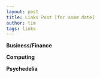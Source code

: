 ```yaml
---
layout: post
title: Links Post [for some date]
author: tim
tags: links
---
```


**Business/Finance**  

**Computing**  

**Psychedelia**  
